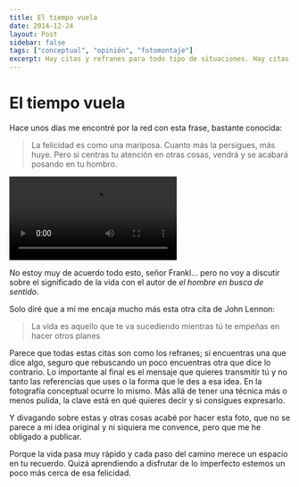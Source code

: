 ```yaml
---
title: El tiempo vuela
date: 2014-12-24
layout: Post
sidebar: false
tags: ["conceptual", "opinión", "fotomontaje"]
excerpt: Hay citas y refranes para todo tipo de situaciones. Hay citas y refranes que se contradicen entre sí. En el fondo, a veces, lo importante no es encontrar la mejor forma de decir las cosas, sino encontrar el valor de decirlas.
---
```


# El tiempo vuela

Hace unos días me encontré por la red con esta frase, bastante conocida:

> La felicidad es como una mariposa. Cuanto más la persigues, más huye. Pero si centras tu atención en otras cosas, vendrá y se acabará posando en tu hombro.

<video title="Dos mariposas aletean persiguiéndose la una a la otra" controls>
  <source src="~@videos/persiguiendo_mariposas.mp4" type="video/mp4">
</video>

No estoy muy de acuerdo todo esto, señor Frankl… pero no voy a discutir sobre el significado de la vida con el autor de _el hombre en busca de sentido_.

Solo diré que a mí me encaja mucho más esta otra cita de John Lennon:

> La vida es aquello que te va sucediendo mientras tú te empeñas en hacer otros planes

Parece que todas estas citas son como los refranes; si encuentras una que dice algo, seguro que rebuscando un poco encuentras otra que dice lo contrario. Lo importante al final es el mensaje que quieres transmitir tú y no tanto las referencias que uses o la forma que le des a esa idea. En la fotografía conceptual ocurre lo mismo. Más allá de tener una técnica más o menos pulida, la clave está en qué quieres decir y si consigues expresarlo.

Y divagando sobre estas y otras cosas acabé por hacer esta foto, que no se parece a mi idea original y ni siquiera me convence, pero que me he obligado a publicar.

Porque la vida pasa muy rápido y cada paso del camino merece un espacio en tu recuerdo. Quizá aprendiendo a disfrutar de lo imperfecto estemos un poco más cerca de esa felicidad.

<Photo name="el_tiempo_vuela.jpg" alt="Una chica levita en una habitación con dos umbrales al fondo y unas mariposas fluyen de su vestido hacia atrás" />
